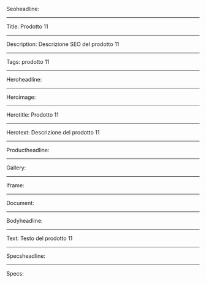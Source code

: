 Seoheadline:

----

Title: Prodotto 11

----

Description: Descrizione SEO del prodotto 11

----

Tags: prodotto 11

----

Heroheadline:

----

Heroimage:

----

Herotitle: Prodotto 11

----

Herotext: Descrizione del prodotto 11

----

Productheadline:

----

Gallery:

----

Iframe:

----

Document:

----

Bodyheadline:

----

Text: Testo del prodotto 11

----

Specsheadline:

----

Specs:
